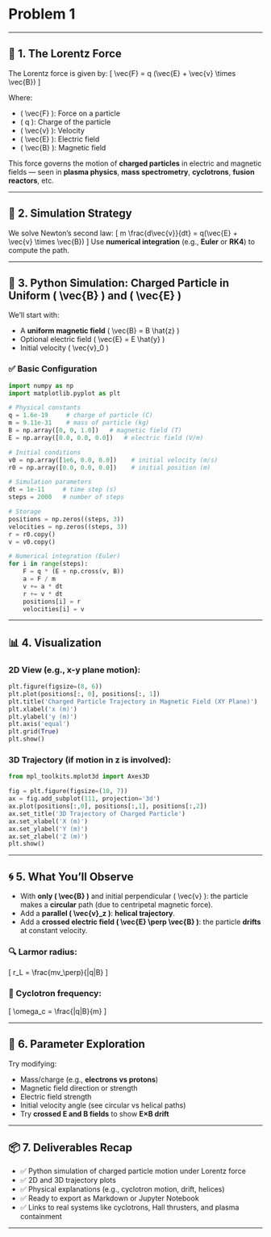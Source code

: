# Problem 1


---

## 🧲 1. **The Lorentz Force**

The Lorentz force is given by:
\[
\vec{F} = q (\vec{E} + \vec{v} \times \vec{B})
\]

Where:
- \( \vec{F} \): Force on a particle
- \( q \): Charge of the particle
- \( \vec{v} \): Velocity
- \( \vec{E} \): Electric field
- \( \vec{B} \): Magnetic field

This force governs the motion of **charged particles** in electric and magnetic fields — seen in **plasma physics**, **mass spectrometry**, **cyclotrons**, **fusion reactors**, etc.

---

## 🧮 2. **Simulation Strategy**

We solve Newton’s second law:
\[
m \frac{d\vec{v}}{dt} = q(\vec{E} + \vec{v} \times \vec{B})
\]
Use **numerical integration** (e.g., **Euler** or **RK4**) to compute the path.

---

## 🧪 3. **Python Simulation: Charged Particle in Uniform \( \vec{B} \) and \( \vec{E} \)**

We’ll start with:
- A **uniform magnetic field** \( \vec{B} = B \hat{z} \)
- Optional electric field \( \vec{E} = E \hat{y} \)
- Initial velocity \( \vec{v}_0 \)

### ✅ Basic Configuration

```python
import numpy as np
import matplotlib.pyplot as plt

# Physical constants
q = 1.6e-19     # charge of particle (C)
m = 9.11e-31    # mass of particle (kg)
B = np.array([0, 0, 1.0])   # magnetic field (T)
E = np.array([0.0, 0.0, 0.0])   # electric field (V/m)

# Initial conditions
v0 = np.array([1e6, 0.0, 0.0])    # initial velocity (m/s)
r0 = np.array([0.0, 0.0, 0.0])    # initial position (m)

# Simulation parameters
dt = 1e-11     # time step (s)
steps = 2000   # number of steps

# Storage
positions = np.zeros((steps, 3))
velocities = np.zeros((steps, 3))
r = r0.copy()
v = v0.copy()

# Numerical integration (Euler)
for i in range(steps):
    F = q * (E + np.cross(v, B))
    a = F / m
    v += a * dt
    r += v * dt
    positions[i] = r
    velocities[i] = v
```

---

## 📊 4. **Visualization**

### 2D View (e.g., x-y plane motion):

```python
plt.figure(figsize=(8, 6))
plt.plot(positions[:, 0], positions[:, 1])
plt.title('Charged Particle Trajectory in Magnetic Field (XY Plane)')
plt.xlabel('x (m)')
plt.ylabel('y (m)')
plt.axis('equal')
plt.grid(True)
plt.show()
```

### 3D Trajectory (if motion in z is involved):

```python
from mpl_toolkits.mplot3d import Axes3D

fig = plt.figure(figsize=(10, 7))
ax = fig.add_subplot(111, projection='3d')
ax.plot(positions[:,0], positions[:,1], positions[:,2])
ax.set_title('3D Trajectory of Charged Particle')
ax.set_xlabel('X (m)')
ax.set_ylabel('Y (m)')
ax.set_zlabel('Z (m)')
plt.show()
```

---

## 🌀 5. **What You’ll Observe**

- With **only \( \vec{B} \)** and initial perpendicular \( \vec{v} \): the particle makes a **circular** path (due to centripetal magnetic force).
- Add a **parallel \( \vec{v}_z \)**: **helical trajectory**.
- Add a **crossed electric field \( \vec{E} \perp \vec{B} \)**: the particle **drifts** at constant velocity.

### 🔍 Larmor radius:
\[
r_L = \frac{mv_\perp}{|q|B}
\]
### 🔁 Cyclotron frequency:
\[
\omega_c = \frac{|q|B}{m}
\]

---

## 🔄 6. **Parameter Exploration**

Try modifying:
- Mass/charge (e.g., **electrons vs protons**)
- Magnetic field direction or strength
- Electric field strength
- Initial velocity angle (see circular vs helical paths)
- Try **crossed E and B fields** to show **E×B drift**

---

## 📦 7. **Deliverables Recap**

- ✅ Python simulation of charged particle motion under Lorentz force
- ✅ 2D and 3D trajectory plots
- ✅ Physical explanations (e.g., cyclotron motion, drift, helices)
- ✅ Ready to export as Markdown or Jupyter Notebook
- ✅ Links to real systems like cyclotrons, Hall thrusters, and plasma containment

---

